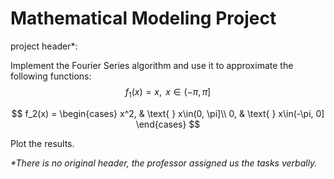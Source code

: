 # Mathematical Modeling Project

project header\*:

Implement the Fourier Series algorithm and use it to approximate the following functions:
$$
f_1(x) = x, \text{ } x\in(-\pi, \pi]
$$

$$
f_2(x) = \begin{cases}
    x^2, & \text{ } x\in(0, \pi]\\
    0, & \text{ } x\in(-\pi, 0]
         \end{cases}
$$

Plot the results.

*\*There is no original header, the professor assigned us the tasks verbally.*
